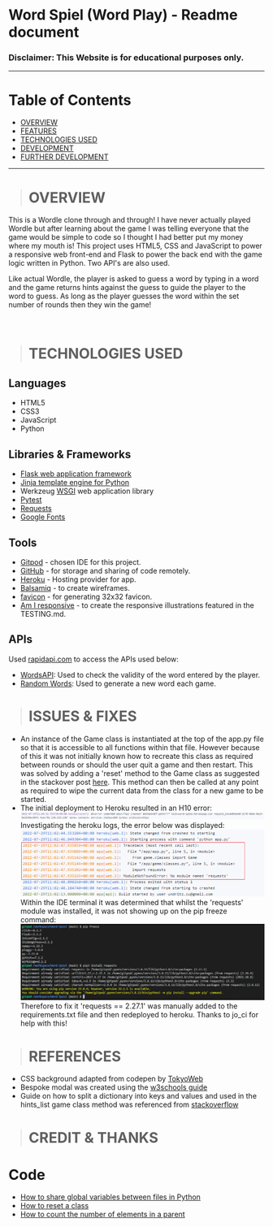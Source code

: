 # Word Spiel (Word Play) - Readme document

<!-- <p align="center">
  <img src="assets/readme/readme_game-title.png" alt="Game title screen grab from main menu">
</p> -->

<!-- ### Website can be viewed here: https://c-undritz.github.io/Pattern-Spiel/
### Project GitHub site: https://github.com/C-Undritz/Pattern-Spiel -->

### **Disclaimer: This Website is for educational purposes only.**

---
# Table of Contents
* [OVERVIEW](#overview)
* [FEATURES](#features)
* [TECHNOLOGIES USED](#technologies-used)
* [DEVELOPMENT](#development)
* [FURTHER DEVELOPMENT](#further-development)

---
># **OVERVIEW**
This is a Wordle clone through and through!  I have never actually played Wordle but after learning about the game I was telling everyone that the game would be simple to code so I thought I had better put my money where my mouth is!  This project uses HTML5, CSS and JavaScript to power a responsive web front-end and Flask to power the back end with the game logic written in Python.  Two API's are also used.  

Like actual Wordle, the player is asked to guess a word by typing in a word and the game returns hints against the guess to guide the player to the word to guess.  As long as the player guesses the word within the set number of rounds then they win the game!

<br>

># **TECHNOLOGIES USED**

## Languages
* HTML5
* CSS3
* JavaScript 
* Python

## Libraries & Frameworks
* [Flask web application framework](https://flask.palletsprojects.com/en/2.0.x/)
* [Jinja template engine for Python](https://jinja.palletsprojects.com/en/3.0.x/)
* Werkzeug [WSGI](https://wsgi.readthedocs.io/en/latest/) web application library
* [Pytest](https://docs.pytest.org/en/7.1.x/)
* [Requests](https://pypi.org/project/requests/)
* [Google Fonts](https://fonts.google.com/)

## Tools
* [Gitpod](https://www.gitpod.io/) - chosen IDE for this project.
* [GitHub](https://github.com) - for storage and sharing of code remotely.
* [Heroku](https://www.heroku.com/) - Hosting provider for app.
* [Balsamiq](https://balsamiq.com/) - to create wireframes.
* [favicon](https://favicon.io/) - for generating 32x32 favicon.
* [Am I responsive](http://ami.responsivedesign.is/) - to create the responsive illustrations featured in the TESTING.md.

## APIs
Used [rapidapi.com](https://rapidapi.com/hub) to access the APIs used below:

- [WordsAPI](https://rapidapi.com/dpventures/api/wordsapi/): Used to check the validity of the word entered by the player.
- [Random Words](https://rapidapi.com/sheharyar566/api/random-words5/): Used to generate a new word each game.

># **ISSUES & FIXES**
- An instance of the Game class is instantiated at the top of the app.py file so that it is accessible to all functions within that file.  However because of this it was not initially known how to recreate this class as required between rounds or should the user quit a game and then restart.  This was solved by adding a 'reset' method to the Game class as suggested in the stackover post [here](https://stackoverflow.com/questions/45798899/preferred-way-of-resetting-a-class-in-python).  This method can then be called at any point as required to wipe the current data from the class for a new game to be started.
- The initial deployment to Heroku resulted in an H10 error:
![database_schema](assets/readme/heroku_H10_error.png)  
Investigating the heroku logs, the error below was displayed:  
![database_schema](assets/readme/heroku_no-module-found.png)  
Within the IDE terminal it was determined that whilst the 'requests' module was installed, it was not showing up on the pip freeze command:  
![database_schema](assets/readme/requests_pip-state.png)  
Therefore to fix it 'requests == 2.27.1' was manually added to the requirements.txt file and then redeployed to heroku.  Thanks to jo_ci for help with this!

># **REFERENCES**
- CSS background adapted from codepen by [TokyoWeb](https://codepen.io/tokyoweb/pen/ZjdYVj)
- Bespoke modal was created using the [w3schools guide](https://www.w3schools.com/howto/howto_css_modals.asp) 
- Guide on how to split a dictionary into keys and values and used in the hints_list game class method was referenced from [stackoverflow](https://stackoverflow.com/questions/41330311/split-dictionary-depending-on-key-lists)

># **CREDIT & THANKS**
# Code
- [How to share global variables between files in Python](https://instructobit.com/tutorial/108/How-to-share-global-variables-between-files-in-Python)
- [How to reset a class](https://stackoverflow.com/questions/45798899/preferred-way-of-resetting-a-class-in-python)
- [How to count the number of elements in a parent](https://www.geeksforgeeks.org/html-dom-childelementcount-property/)


